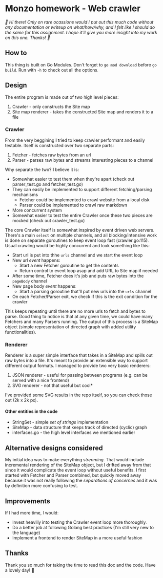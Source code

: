 # Monzo homework - Web crawler

_👋 Hi there! Only on rare ocassions would I put out this much code without any documentation or writeup on what/how/why, and I felt like I should do the same for this assignment. I hope it'll give you more insight into my work on this one. Thanks! 🙏_

## How to
This thing is built on Go Modules. Don't forget to `go mod download` before `go build`.
Run with `-h` to check out all the options.

## Design
The entire program is made out of two high level pieces:
1. Crawler - only constructs the Site map
2. Site map renderer - takes the constructed Site map and renders it to a file

### Crawler
From the very beggining I tried to keep crawler performant and easily testable. Itself is constructed over two separate parts:
1. Fetcher - fetches raw bytes from an url
2. Parser - parses raw bytes and streams interesting pieces to a channel

Why separate the two? I believe it is:
* Somewhat easier to test them when they're apart (check out parser_test.go and fetcher_test.go)
* They can easily be implemented to support different fetching/parsing mechanisms
    * Fetcher could be implemented to crawl website from a local disk
    * Parser could be implemented to crawl raw markdown 
* More concurrent system
* Somewhat easier to test the entire Crawler once these two pieces are mocked (check out crawler_test.go)

The core Crawler itself is somewhat inspired by event driven web servers. There's a main `select` on multiple channels, and all blocking/intensive work is done on separate goroutines to keep event loop fast (crawler.go:115). Usual crawling would be highly concurrent and look something like this:
* Start url is put into thhe `urls` channel and we start the event loop
* New url _event_ happens:
    * Start a new Fetcher goroutine to get the contents
    * Return control to event loop asap and add URL to Site map if needed
* After some time, Fetcher does it's job and puts raw bytes into the `pageBody` channel
* New page body _event_ happens:
    * Start a parsing goroutine that'll put new urls into the `urls` channel
* On each Fetcher/Parser exit, we check if this is the exit condition for the crawler

This keeps repeating until there are no more urls to fetch and bytes to parse. Good thing to notice is that at any given time, we could have many Fetchers and many Parsers running. 
The output of this process is a SiteMap object (simple representation of directed graph with added utility functionalities).
### Renderer
Renderer is a super simple interface that takes in a SiteMap and spills out raw bytes into a file. It's meant to provide an extensible way to support different output formats.
I managed to provide two very basic renderers:
1. JSON renderer - useful for passing between programs (e.g. can be served with a nice frontend)
2. SVG renderer - not that useful but cool*

I've provided some SVG results in the repo itself, so you can check those out (2k x 2k px).

#### Other entities in the code
* StringSet - simple _set of strings_ implementation
* SiteMap - data structure that keeps track of directed (cyclic) graph
* interfaces.go - the high level interfaces we mentioned earlier

## Alternative designs considered
My initial idea was to make everything _streaming_. That would include incremental rendering of the SiteMap object, but I drifted away from that since it would complicate the event loop without useful benefits.
I first started with Fetcher and Parser combined, but quickly moved away because it was not really following the _separations of concernes_ and it was by definition more confusing to test.

## Improvements
If I had more time, I would:
* Invest heaviliy into testing the Crawler event loop more thoroughly. 
* Do a better job at following Golang best practices (I'm still very new to the language)
* Implement a frontend to render SiteMap in a more useful fashion

## Thanks

Thank you so much for taking the time to read this doc and the code. Have a lovely day! 🙏






